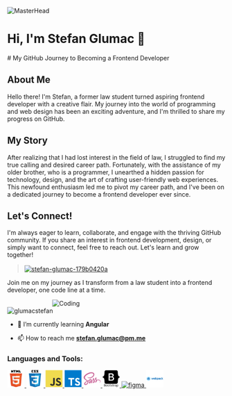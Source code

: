 ![MasterHead](https://media.licdn.com/dms/image/D4D16AQHFpnqPDaIzQg/profile-displaybackgroundimage-shrink_350_1400/0/1687103116434?e=1700092800&v=beta&t=UW-tZ_h9kGJON9ZZbhU0vW8bIPDUAR3WDBWtKjrzioc)
<h1>Hi, I'm Stefan Glumac 👋</h1>
# My GitHub Journey to Becoming a Frontend Developer

## About Me
Hello there! I'm Stefan, a former law student turned aspiring frontend developer with a creative flair. My journey into the world of programming and web design has been an exciting adventure, and I'm thrilled to share my progress on GitHub.

## My Story
After realizing that I had lost interest in the field of law, I struggled to find my true calling and desired career path. Fortunately, with the assistance of my older brother, who is a programmer, I unearthed a hidden passion for technology, design, and the art of crafting user-friendly web experiences. This newfound enthusiasm led me to pivot my career path, and I've been on a dedicated journey to become a frontend developer ever since.

<!--## What You'll Find Here
On my GitHub profile, you'll discover the evolution of my skills and projects as I work towards becoming a proficient frontend developer. Expect to see a mix of personal projects, coding challenges, and contributions to open-source initiatives.

## Why Frontend Development?
Frontend development allows me to blend my creative instincts with my newfound technical skills. Crafting visually appealing and intuitive user interfaces is not only a professional aspiration but a personal passion. -->

## Let's Connect!
I'm always eager to learn, collaborate, and engage with the thriving GitHub community. If you share an interest in frontend development, design, or simply want to connect, feel free to reach out. Let's learn and grow together!
> <p align="left">
> <a href="https://linkedin.com/in/stefan-glumac-179b0420a" target="blank"><img align="center" src="https://raw.githubusercontent.com/rahuldkjain/github-profile-readme-generator/master/src/images/icons/Social/linked-in-alt.svg" alt="stefan-glumac-179b0420a" height="30" width="40" /></a>
> </p>

Join me on my journey as I transform from a law student into a frontend developer, one code line at a time.

<img align="right" width="400" alt="Coding" src="https://camo.githubusercontent.com/c1dcb74cc1c1835b1d716f5051499a2814c683c806b15f04b0eba492863703e9/68747470733a2f2f63646e2e6472696262626c652e636f6d2f75736572732f3733303730332f73637265656e73686f74732f363538313234332f6176656e746f2e676966">

<p align="left"> <img src="https://komarev.com/ghpvc/?username=glumacstefan&label=Profile%20views&color=0e75b6&style=flat" alt="glumacstefan" /> </p>

- 🌱 I’m currently learning **Angular**

- 📫 How to reach me **stefan.glumac@pm.me**


<h3 align="left">Languages and Tools:</h3>
<p align="left">
  <a href="https://www.w3.org/html/" target="_blank" rel="noreferrer"> <img src="https://raw.githubusercontent.com/devicons/devicon/master/icons/html5/html5-original-wordmark.svg" alt="html5" width="40" height="40"/> </a>  
  <a href="https://www.w3schools.com/css/" target="_blank" rel="noreferrer"> <img src="https://raw.githubusercontent.com/devicons/devicon/master/icons/css3/css3-original-wordmark.svg" alt="css3" width="40" height="40"/> </a>
  <a href="https://developer.mozilla.org/en-US/docs/Web/JavaScript" target="_blank" rel="noreferrer"> <img src="https://raw.githubusercontent.com/devicons/devicon/master/icons/javascript/javascript-original.svg" alt="javascript" width="40" height="40"/> </a>
  <a href="https://www.typescriptlang.org/" target="_blank" rel="noreferrer"> <img src="https://raw.githubusercontent.com/devicons/devicon/master/icons/typescript/typescript-original.svg" alt="typescript" width="40" height="40"/> </a>
  <a href="https://sass-lang.com" target="_blank" rel="noreferrer"> <img src="https://raw.githubusercontent.com/devicons/devicon/master/icons/sass/sass-original.svg" alt="sass" width="40" height="40"/> </a>
  <a href="https://getbootstrap.com" target="_blank" rel="noreferrer"> <img src="https://raw.githubusercontent.com/devicons/devicon/master/icons/bootstrap/bootstrap-plain-wordmark.svg" alt="bootstrap" width="40" height="40"/> </a>
  <a href="https://www.figma.com/" target="_blank" rel="noreferrer"> <img src="https://www.vectorlogo.zone/logos/figma/figma-icon.svg" alt="figma" width="40" height="40"/> </a>  
    <a href="https://webpack.js.org" target="_blank" rel="noreferrer"> <img src="https://raw.githubusercontent.com/devicons/devicon/d00d0969292a6569d45b06d3f350f463a0107b0d/icons/webpack/webpack-original-wordmark.svg" alt="webpack" width="40" height="40"/> </a> </p>

<!-- <p><img align="left" src="https://github-readme-stats.vercel.app/api/top-langs?username=glumacstefan&show_icons=true&locale=en&layout=compact" alt="glumacstefan" /></p>

<p>&nbsp;<img align="center" src="https://github-readme-stats.vercel.app/api?username=glumacstefan&show_icons=true&locale=en" alt="glumacstefan" /></p>

<p><img align="center" src="https://github-readme-streak-stats.herokuapp.com/?user=glumacstefan&" alt="glumacstefan" /></p> -->
